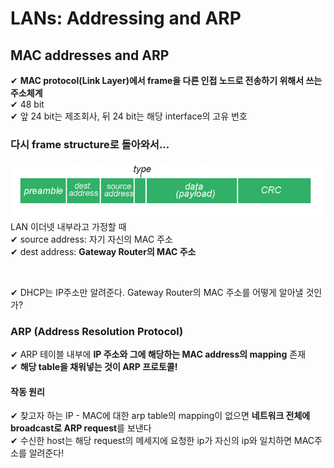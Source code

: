 # LANs: Addressing and ARP

## MAC addresses and ARP

✔ **MAC protocol(Link Layer)에서 frame을 다른 인접 노드로 전송하기 위해서 쓰는 주소체계**  
✔ 48 bit  
✔ 앞 24 bit는 제조회사, 뒤 24 bit는 해당 interface의 고유 번호

### 다시 frame structure로 돌아와서...

![](assets/8_3.md/2022-11-06-21-26-40.png)  
LAN 이더넷 내부라고 가정할 때  
✔ source address: 자기 자신의 MAC 주소  
✔ dest address: **Gateway Router의 MAC 주소**

<br>
  
✔ DHCP는 IP주소만 알려준다. Gateway Router의 MAC 주소를 어떻게 알아낼 것인가?

### ARP (Address Resolution Protocol)

✔ ARP 테이블 내부에 **IP 주소와 그에 해당하는 MAC address의 mapping** 존재  
✔ **해당 table을 채워넣는 것이 ARP 프로토콜!**

#### 작동 원리

✔ 찾고자 하는 IP - MAC에 대한 arp table의 mapping이 없으면 **네트워크 전체에 broadcast로 ARP request**를 보낸다  
✔ 수신한 host는 해당 request의 메세지에 요청한 ip가 자신의 ip와 일치하면 MAC주소를 알려준다!
